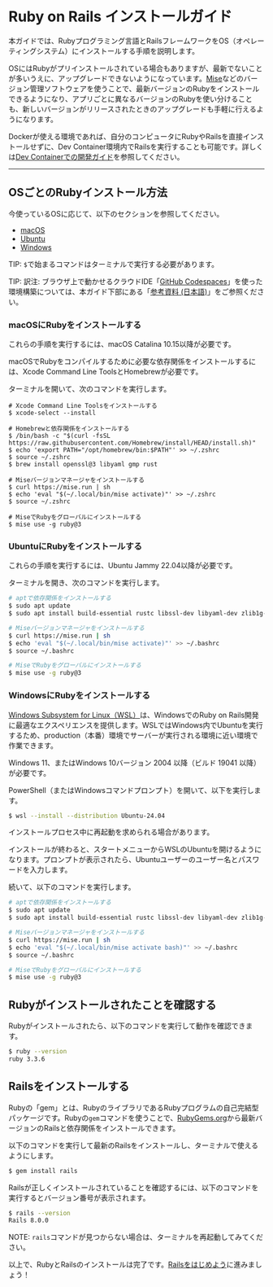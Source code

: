 Ruby on Rails インストールガイド
===========================

本ガイドでは、Rubyプログラミング言語とRailsフレームワークをOS（オペレーティングシステム）にインストールする手順を説明します。

OSにはRubyがプリインストールされている場合もありますが、最新でないことが多いうえに、アップグレードできないようになっています。[Mise](https://mise.jdx.dev/getting-started.html)などのバージョン管理ソフトウェアを使うことで、最新バージョンのRubyをインストールできるようになり、アプリごとに異なるバージョンのRubyを使い分けることも、新しいバージョンがリリースされたときのアップグレードも手軽に行えるようになります。

Dockerが使える環境であれば、自分のコンピュータにRubyやRailsを直接インストールせずに、Dev Container環境内でRailsを実行することも可能です。詳しくは[Dev Containerでの開発ガイド](getting_started_with_devcontainer.html)を参照してください。

--------------------------------------------------------------------------------

## OSごとのRubyインストール方法

今使っているOSに応じて、以下のセクションを参照してください。

* [macOS](#macosにrubyをインストールする)
* [Ubuntu](#ubuntuにrubyをインストールする)
* [Windows](#windowsにrubyをインストールする)

TIP: `$`で始まるコマンドはターミナルで実行する必要があります。

TIP: 訳注: ブラウザ上で動かせるクラウドIDE「[GitHub Codespaces](https://github.co.jp/features/codespaces)」を使った環境構築については、本ガイド下部にある「[参考資料 (日本語)](#参考資料（日本語）)」をご参照ください。

### macOSにRubyをインストールする

これらの手順を実行するには、macOS Catalina 10.15以降が必要です。

macOSでRubyをコンパイルするために必要な依存関係をインストールするには、Xcode Command Line ToolsとHomebrewが必要です。

ターミナルを開いて、次のコマンドを実行します。

```shell
# Xcode Command Line Toolsをインストールする
$ xcode-select --install

# Homebrewと依存関係をインストールする
$ /bin/bash -c "$(curl -fsSL https://raw.githubusercontent.com/Homebrew/install/HEAD/install.sh)"
$ echo 'export PATH="/opt/homebrew/bin:$PATH"' >> ~/.zshrc
$ source ~/.zshrc
$ brew install openssl@3 libyaml gmp rust

# Miseバージョンマネージャをインストールする
$ curl https://mise.run | sh
$ echo 'eval "$(~/.local/bin/mise activate)"' >> ~/.zshrc
$ source ~/.zshrc

# MiseでRubyをグローバルにインストールする
$ mise use -g ruby@3
```

### UbuntuにRubyをインストールする

これらの手順を実行するには、Ubuntu Jammy 22.04以降が必要です。

ターミナルを開き、次のコマンドを実行します。

```bash
# aptで依存関係をインストールする
$ sudo apt update
$ sudo apt install build-essential rustc libssl-dev libyaml-dev zlib1g-dev libgmp-dev

# Miseバージョンマネージャをインストールする
$ curl https://mise.run | sh
$ echo 'eval "$(~/.local/bin/mise activate)"' >> ~/.bashrc
$ source ~/.bashrc

# MiseでRubyをグローバルにインストールする
$ mise use -g ruby@3
```

### WindowsにRubyをインストールする

[Windows Subsystem for Linux（WSL）][WSL]は、WindowsでのRuby on Rails開発に最適なエクスペリエンスを提供します。WSLではWindows内でUbuntuを実行するため、production（本番）環境でサーバーが実行される環境に近い環境で作業できます。

Windows 11、またはWindows 10バージョン 2004 以降（ビルド 19041 以降）が必要です。

PowerShell（またはWindowsコマンドプロンプト）を開いて、以下を実行します。

```bash
$ wsl --install --distribution Ubuntu-24.04
```

インストールプロセス中に再起動を求められる場合があります。

インストールが終わると、スタートメニューからWSLのUbuntuを開けるようになります。プロンプトが表示されたら、Ubuntuユーザーのユーザー名とパスワードを入力します。

続いて、以下のコマンドを実行します。

```bash
# aptで依存関係をインストールする
$ sudo apt update
$ sudo apt install build-essential rustc libssl-dev libyaml-dev zlib1g-dev libgmp-dev

# Miseバージョンマネージャをインストールする
$ curl https://mise.run | sh
$ echo 'eval "$(~/.local/bin/mise activate bash)"' >> ~/.bashrc
$ source ~/.bashrc

# MiseでRubyをグローバルにインストールする
$ mise use -g ruby@3
```

[WSL]:
  https://ja.wikipedia.org/wiki/Windows_Subsystem_for_Linux

Rubyがインストールされたことを確認する
---------------------------

Rubyがインストールされたら、以下のコマンドを実行して動作を確認できます。

```bash
$ ruby --version
ruby 3.3.6
```

Railsをインストールする
----------------

Rubyの「gem」とは、RubyのライブラリであるRubyプログラムの自己完結型パッケージです。Rubyの`gem`コマンドを使うことで、[RubyGems.org](https://rubygems.org)から最新バージョンのRailsと依存関係をインストールできます。

以下のコマンドを実行して最新のRailsをインストールし、ターミナルで使えるようにします。

```bash
$ gem install rails
```

Railsが正しくインストールされていることを確認するには、以下のコマンドを実行するとバージョン番号が表示されます。

```bash
$ rails --version
Rails 8.0.0
```

NOTE: `rails`コマンドが見つからない場合は、ターミナルを再起動してみてください。

以上で、RubyとRailsのインストールは完了です。[Railsをはじめよう](getting_started.html)に進みましょう！
